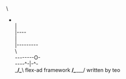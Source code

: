    \
   - \
   |   \
   |---- \
   |       \
   |---------\
    \          \
      \--------O-\
        \----^-|-^-\
          \___/_\____\            flex-ad framework
          __/_____\____\___/      written by teo
~~~~~~~~~~~~~~~~~~~~~~~~~~~~~~~~~~~~~~~~~~~~~~~~~~~